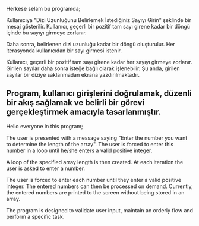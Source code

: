 Herkese selam bu programda;

Kullanıcıya "Dizi Uzunluğunu Belirlemek İstediğiniz Sayıyı Girin" şeklinde bir mesaj gösterilir.
Kullanıcı, geçerli bir pozitif tam sayı girene kadar bir döngü içinde bu sayıyı girmeye zorlanır.

Daha sonra, belirlenen dizi uzunluğu kadar bir döngü oluşturulur. Her iterasyonda kullanıcıdan bir sayı girmesi istenir.

Kullanıcı, geçerli bir pozitif tam sayı girene kadar her sayıyı girmeye zorlanır.
Girilen sayılar daha sonra isteğe bağlı olarak işlenebilir. Şu anda, girilen sayılar bir diziye saklanmadan ekrana yazdırılmaktadır.

Program, kullanıcı girişlerini doğrulamak, düzenli bir akış sağlamak ve belirli bir görevi gerçekleştirmek amacıyla tasarlanmıştır.
---------------------------------------------------------
Hello everyone in this program;

The user is presented with a message saying "Enter the number you want to determine the length of the array".
The user is forced to enter this number in a loop until he/she enters a valid positive integer.

A loop of the specified array length is then created. At each iteration the user is asked to enter a number.

The user is forced to enter each number until they enter a valid positive integer.
The entered numbers can then be processed on demand. Currently, the entered numbers are printed to the screen without being stored in an array.

The program is designed to validate user input, maintain an orderly flow and perform a specific task.
